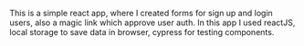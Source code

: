 This is a simple react app, where I created forms for sign up and login users, also a magic link which approve user auth. In this app I used reactJS, local storage to save data in browser, cypress for testing components.
